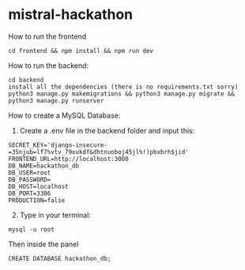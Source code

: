 # mistral-hackathon

How to run the frontend
```
cd frontend && npm install && npm run dev
```

How to run the backend:
```
cd backend
install all the dependencies (there is no requirements.txt sorry)
python3 manage.py makemigrations && python3 manage.py migrate && python3 manage.py runserver
```

How to create a MySQL Database:
1. Create a .env file in the backend folder and input this:
```
SECRET_KEY='django-insecure-=35njub=lf7%vtv_79xukdf&dhtnuoboj45jl%!)pbxbrh$jid'
FRONTEND_URL=http://localhost:3000
DB_NAME=hackathon_db
DB_USER=root
DB_PASSWORD=
DB_HOST=localhost
DB_PORT=3306
PRODUCTION=false
```
2. Type in your terminal:
```
mysql -u root
```
Then inside the panel
```
CREATE DATABASE hackathon_db;
```